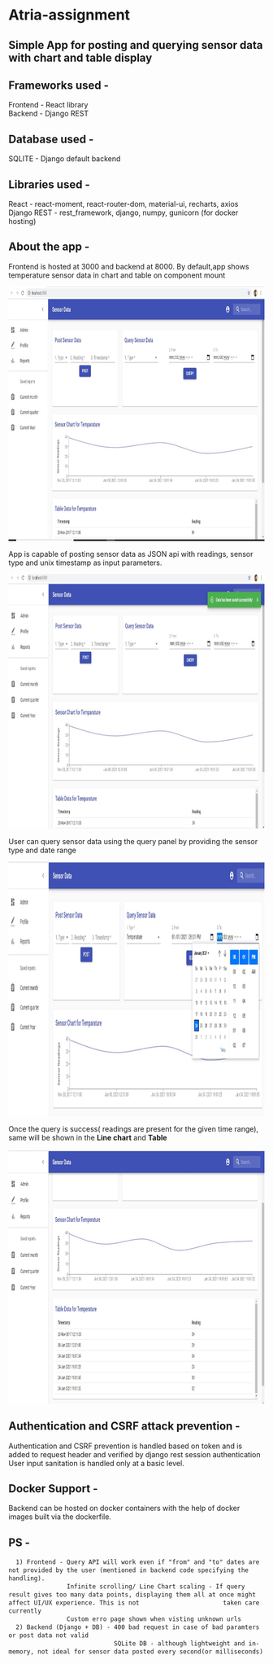 # Atria-assignment

## Simple App for posting and querying sensor data with chart and table display

## Frameworks used - 
  Frontend - React library  
  Backend - Django REST
  
## Database used - 
  SQLITE - Django default backend
  
## Libraries used - 
  React - react-moment, react-router-dom, material-ui, recharts, axios  
  Django REST - rest_framework, django, numpy, gunicorn (for docker hosting)

## About the app - 
  Frontend is hosted at 3000 and backend at 8000. By default,app shows temperature sensor data in chart and table on component mount
  <div align="center">
    <img src="https://github.com/Athul8raj/Atria-assignment/blob/main/images/app_screenshot.JPG" width="1000px" height="500px"</img> 
</div>  

  App is capable of posting sensor data as JSON api with readings, sensor type and unix timestamp as input parameters.
  <div align="center">
    <img src="https://github.com/Athul8raj/Atria-assignment/blob/main/images/post_save_success.JPG" width="1000px" height="500px"</img> 
</div>  

  User can query sensor data using the query panel by providing the sensor type and date range
  <div align="center">
    <img src="https://github.com/Athul8raj/Atria-assignment/blob/main/images/query%20request.jpg" width="1000px" height="500px"</img> 
</div>  

  Once the query is success( readings are present for the given time range), same will be shown in the <b>Line chart</b> and <b>Table</b>  
  <div align="center">
    <img src="https://github.com/Athul8raj/Atria-assignment/blob/main/images/table%20and%20chart.JPG" width="1000px" height="500px"</img> 
</div> 
  
  ## Authentication and CSRF attack prevention -
   Authentication and CSRF prevention is handled based on token and is added to request header and verified by django rest session authentication
   User input sanitation is handled only at a basic level.
   
  ## Docker Support - 
  Backend can be hosted on docker containers with the help of docker images built via the dockerfile. 
  
  ## PS -
      1) Frontend - Query API will work even if "from" and "to" dates are not provided by the user (mentioned in backend code specifying the handling).
                    Infinite scrolling/ Line Chart scaling - If query result gives too many data points, displaying them all at once might affect UI/UX experience. This is not                       taken care currently
                    Custom erro page shown when visting unknown urls
      2) Backend (Django + DB) - 400 bad request in case of bad paramters or post data not valid
                                 SQLite DB - although lightweight and in-memory, not ideal for sensor data posted every second(or milliseconds)
                                 
    
  
